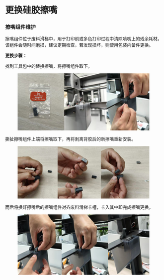 # 更换硅胶擦嘴

### **擦嘴组件维护**

擦嘴组件位于废料滑梯中，用于打印前或多色打印过程中清除喷嘴上的残余耗材。该组件会随时间磨损，建议定期检查，若发现损坏，则使用包装内备件更换。

**更换步骤：**&#x20;

找到工具包中的替换擦嘴，将擦嘴组件取下。

<figure><img src="../../../../.gitbook/assets/fb665b8ac8a6e4568f5e134c654721ec.jpg" alt=""><figcaption></figcaption></figure>

撕扯擦嘴组件上端将擦嘴取下，再将剥离背胶后的新擦嘴重新安装。

<figure><img src="../../../../.gitbook/assets/bbc99e2b864d72418be6cb731997fa55.jpg" alt=""><figcaption></figcaption></figure>

而后将换好擦嘴后的擦嘴组件对齐废料滑梯卡槽，卡入其中即完成擦嘴更换。

<figure><img src="../../../../.gitbook/assets/8b841f62b6e7ad4059ef0f710e21cd8d.jpg" alt=""><figcaption></figcaption></figure>
